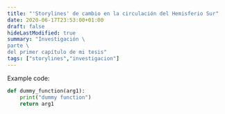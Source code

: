 ```yaml
---
title: "'Storylines' de cambio en la circulación del Hemisferio Sur"
date: 2020-06-17T23:53:00+01:00
draft: false
hideLastModified: true
summary: "Investigación \
parte \
del primer capítulo de mi tesis"
tags: ["storylines","investigacion"]
---
```


Example code:

```python
def dummy_function(arg1):
    print("dummy function")
    return arg1 
```
